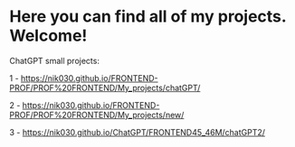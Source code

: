 # Here you can find all of my projects. Welcome!
ChatGPT small projects:

1 - https://nik030.github.io/FRONTEND-PROF/PROF%20FRONTEND/My_projects/chatGPT/

2 - https://nik030.github.io/FRONTEND-PROF/PROF%20FRONTEND/My_projects/new/

3 - https://nik030.github.io/ChatGPT/FRONTEND45_46M/chatGPT2/

